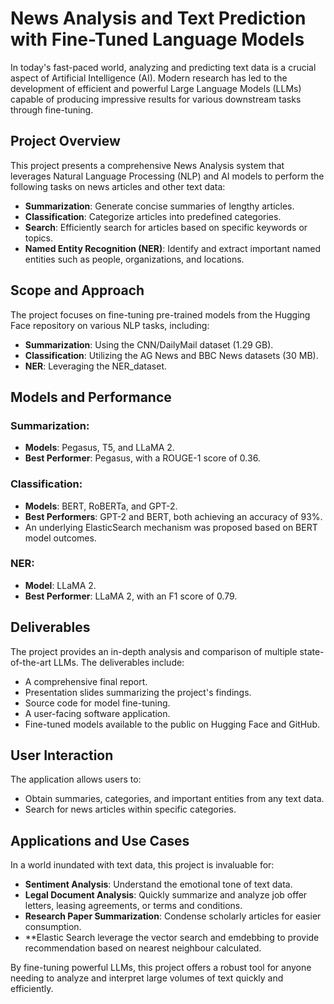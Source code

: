 # News Analysis and Text Prediction with Fine-Tuned Language Models

In today's fast-paced world, analyzing and predicting text data is a crucial aspect of Artificial Intelligence (AI). Modern research has led to the development of efficient and powerful Large Language Models (LLMs) capable of producing impressive results for various downstream tasks through fine-tuning.

## Project Overview

This project presents a comprehensive News Analysis system that leverages Natural Language Processing (NLP) and AI models to perform the following tasks on news articles and other text data:

- **Summarization**: Generate concise summaries of lengthy articles.
- **Classification**: Categorize articles into predefined categories.
- **Search**: Efficiently search for articles based on specific keywords or topics.
- **Named Entity Recognition (NER)**: Identify and extract important named entities such as people, organizations, and locations.

## Scope and Approach

The project focuses on fine-tuning pre-trained models from the Hugging Face repository on various NLP tasks, including:

- **Summarization**: Using the CNN/DailyMail dataset (1.29 GB).
- **Classification**: Utilizing the AG News and BBC News datasets (30 MB).
- **NER**: Leveraging the NER_dataset.

## Models and Performance

### Summarization:

- **Models**: Pegasus, T5, and LLaMA 2.
- **Best Performer**: Pegasus, with a ROUGE-1 score of 0.36.

### Classification:

- **Models**: BERT, RoBERTa, and GPT-2.
- **Best Performers**: GPT-2 and BERT, both achieving an accuracy of 93%.
- An underlying ElasticSearch mechanism was proposed based on BERT model outcomes.

### NER:

- **Model**: LLaMA 2.
- **Best Performer**: LLaMA 2, with an F1 score of 0.79.

## Deliverables

The project provides an in-depth analysis and comparison of multiple state-of-the-art LLMs. The deliverables include:

- A comprehensive final report.
- Presentation slides summarizing the project's findings.
- Source code for model fine-tuning.
- A user-facing software application.
- Fine-tuned models available to the public on Hugging Face and GitHub.

## User Interaction

The application allows users to:

- Obtain summaries, categories, and important entities from any text data.
- Search for news articles within specific categories.

## Applications and Use Cases

In a world inundated with text data, this project is invaluable for:

- **Sentiment Analysis**: Understand the emotional tone of text data.
- **Legal Document Analysis**: Quickly summarize and analyze job offer letters, leasing agreements, or terms and conditions.
- **Research Paper Summarization**: Condense scholarly articles for easier consumption.
- **Elastic Search leverage the vector search and emdebbing to provide recommendation based on nearest neighbour calculated.

By fine-tuning powerful LLMs, this project offers a robust tool for anyone needing to analyze and interpret large volumes of text quickly and efficiently.
